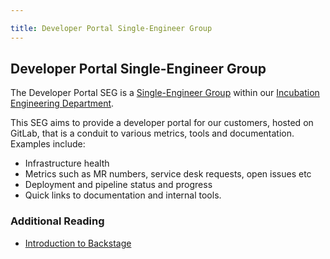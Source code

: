 ```yaml
---

title: Developer Portal Single-Engineer Group
---
```








## Developer Portal Single-Engineer Group

The Developer Portal SEG is a [Single-Engineer Group](/handbook/company/structure/#single-engineer-groups) within our [Incubation Engineering Department](/handbook/engineering/development/incubation/).  

This SEG aims to provide a developer portal for our customers, hosted on GitLab, that is a conduit to various metrics, tools and documentation.  Examples include:

* Infrastructure health  
* Metrics such as MR numbers, service desk requests, open issues etc
* Deployment and pipeline status and progress
* Quick links to documentation and internal tools.  


### Additional Reading

* [Introduction to Backstage](https://www.youtube.com/watch?v=1XtJ5FAOjPk)
